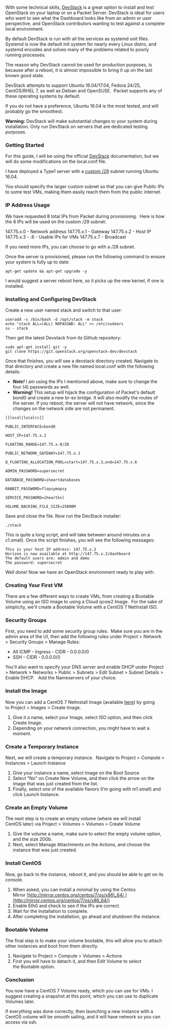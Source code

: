 <!-- <meta>
{
    "title":"OpenStack DevStack",
    "description":"With some technical skills, DevStack is a great option to test OpenStack on a bare metal device",
    "tag":["DevStack", "OpenStack"],
    "seo-title": "NVMe Flash Drives - Packet Technical Guides",
    "seo-description": "OpenStack DevStack - Packet Technical Guides",
    "og-title": "Bring up a complete OpenStack environment.",
    "og-description":"Using DevStack, learn how to quickly deploy OpenStack on fully automated infrastructure."
}
</meta> -->

With some technical skills, [DevStack](https://docs.openstack.org/devstack/latest/) is a great option to install and test OpenStack on your laptop or on a Packet Server. DevStack is ideal for users who want to see what the Dashboard looks like from an admin or user perspective, and OpenStack contributors wanting to test against a complete local environment.

By default DevStack is run with all the services as systemd unit files. Systemd is now the default init system for nearly every Linux distro, and systemd encodes and solves many of the problems related to poorly running processes.

The reason why DevStack cannot be used for production purposes, is because after a reboot, it is almost impossible to bring it up on the last known good state. 

DevStack attempts to support Ubuntu 16.04/17.04, Fedora 24/25, CentOS/RHEL 7, as well as Debian and OpenSUSE.  Packet supports any of these operating systems by default. 

If you do not have a preference, Ubuntu 16.04 is the most tested, and will probably go the smoothest.

**Warning:** DevStack will make substantial changes to your system during installation. Only run DevStack on servers that are dedicated testing purposes.

### Getting Started

For this guide, I will be using the official [DevStack](https://docs.openstack.org/devstack/latest/guides/single-machine.html) documentation, but we will do some modifications on the local.conf file.

I have deployed a Type1 server with a [custom /29](https://www.packet.com/developers/docs/network/basic/standard-ips) subnet running Ubuntu 16.04.

You should specify the larger custom subnet so that you can give Public IPs to some test VMs, making them easily reach them from the public internet.

### IP Address Usage

We have requested 8 total IPs from Packet during provisioning.  Here is how the 8 IPs will be used on the custom /29 subnet:

147.75.x.0 - Network address
147.75.x.1 - Gateway
147.75.x.2 - Host IP
147.75.x.3 - .6 - Usable IPs for VMs
147.75.x.7 - Broadcast

If you need more IPs, you can choose to go with a /28 subnet.

Once the server is provisioned, please run the following command to ensure your system is fully up to date:
```
apt-get update && apt-get upgrade -y 
```
I would suggest a server reboot here, so it picks up the new kernel, if one is installed.

### Installing and Configuring DevStack

Create a new user named stack and switch to that user:
```
useradd -s /bin/bash -d /opt/stack -m stack
echo "stack ALL=(ALL) NOPASSWD: ALL" >> /etc/sudoers
su - stack
```
Then get the latest Devstack from its Github repository:
```
sudo apt-get install git -y
git clone https://git.openstack.org/openstack-dev/devstack 
```
Once that finishes, you will see a devstack directory created. Navigate to that directory and create a new file named local.conf with the following details: 

*   **_Note!_** I am using the IPs I mentioned above, make sure to change the four (4) passwords as well. 
*   **Warning!** This setup will hijack the configuration of Packet's default bond0 and create a new br-ex bridge. It will also modify the routes of the server. If you reboot, the server will not have network, since the changes on the network side are not permanent.
```
[[local|localrc]]

PUBLIC_INTERFACE=bond0

HOST_IP=147.75.x.2

FLOATING_RANGE=147.75.x.0/28

PUBLIC_NETWORK_GATEWAY=147.75.x.1

Q_FLOATING_ALLOCATION_POOL=start=147.75.x.3,end=147.75.x.6

ADMIN_PASSWORD=supersecret

DATABASE_PASSWORD=iheartdatabases

RABBIT_PASSWORD=flopsymopsy

SERVICE_PASSWORD=iheartksl

VOLUME_BACKING_FILE_SIZE=25000M
```
Save and close the file. Now run the DevStack installer:
```
./stack
```
This is quite a long script, and will take between around minutes on a c1.small). Once the script finishes, you will see the following messages:
```
This is your host IP address: 147.75.x.2
Horizon is now available at http://147.75.x.2/dashboard
The default users are: admin and demo
The password: supersecret
```
Well done! Now we have an OpenStack environment ready to play with.

### Creating Your First VM

There are a few different ways to create VMs, from creating a Bootable Volume using an ISO image to using a Cloud qcow2 Image.  For the sake of simplicity, we'll create a Bootable Volume with a CentOS 7 NetInstall ISO. 

### Security Groups

First, you need to add some security group rules.  Make sure you are in the admin area of the UI, then add the following rules under Project > Network > Security Groups > Manage Rules:

*   All ICMP - Ingress - CIDR - 0.0.0.0/0
*   SSH - CIDR - 0.0.0.0/0

You'll also want to specify your DNS server and enable DHCP under Project > Network > Networks > Public > Subnets > Edit Subnet > Subnet Details > Enable DHCP.   Add the Nameservers of your choice.

### Install the Image

Now you can add a CentOS 7 Netinstall Image (available [here](http://isoredirect.centos.org/centos/7/isos/x86_64/)) by going to Project > Images > Create Image.

1.  Give it a name, select your Image, select ISO option, and then click Create Image.
2.  Depending on your network connection, you might have to wait a moment.

### Create a Temporary Instance

Next, we will create a temporary instance.  Navigate to Project > Compute > Instances > Launch Instance

1.  Give your instance a name, select Image on the Boot Source
2.  Select "No" on Create New Volume, and then click the arrow on the image that was just created from the list.
3.  Finally, select one of the available flavors (I’m going with m1.small) and click Launch Instance.

### Create an Empty Volume

The next step is to create an empty volume (where we will install CentOS later) via Project > Volumes > Volumes > Create Volume

1.  Give the volume a name, make sure to select the empty volume option, and the size 20Gb.
2.  Next, select Manage Attachments on the Actions, and choose the instance that was just created.

### Install CentOS

Now, go back to the instance, reboot it, and you should be able to get on its console.

1.  When asked, you can install a minimal by using the Centos Mirror [http://mirror.centos.org/centos/7/os/x86\_64/ ](http://mirror.centos.org/centos/7/os/x86_64/)
2.  Enable Eth0 and check to see if the IPs are correct.
3.  Wait for the Installation to complete.
4.  After completing the installation, go ahead and shutdown the instance.

### Bootable Volume

The final step is to make your volume bootable, this will allow you to attach other instances and boot from them directly.  

1.  Navigate to Project > Compute > Volumes > Actions
2.  First you will have to detach it, and then Edit Volume to select the Bootable option.

### Conclusion

You now have a CentOS 7 Volume ready, which you can use for VMs. I suggest creating a snapshot at this point, which you can use to duplicate Volumes later.  

If everything was done correctly, then launching a new instance with a CentOS volume will be smooth sailing, and it will have network so you can access via ssh.

